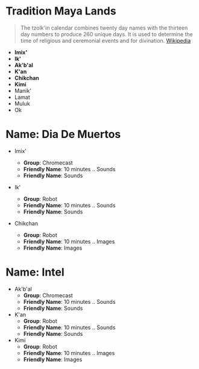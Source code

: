 # Tradition Maya Lands

> The tzolk'in calendar combines twenty day names with the thirteen day numbers to produce 260 unique days. It is used to determine the time of religious and ceremonial events and for divination. [Wikipedia](https://en.wikipedia.org/wiki/Maya_calendar)

- __Imix'__
- __Ik'__
- __Ak'b'al__
- __K'an__
- __Chikchan__
- __Kimi__
- Manik'
- Lamat
- Muluk
- Ok

# Name: Dia De Muertos

- Imix'
  - __Group__: Chromecast
  - __Friendly Name__: 10 minutes .. Sounds
  - __Friendly Name__: Sounds

- Ik'
  - __Group__: Robot
  - __Friendly Name__: 10 minutes .. Sounds
  - __Friendly Name__: Sounds

- Chikchan
  - __Group__: Robot
  - __Friendly Name__: 10 minutes .. Images
  - __Friendly Name__: Images

# Name: Intel

- Ak'b'al
  - __Group__: Chromecast
  - __Friendly Name__: 10 minutes .. Sounds
  - __Friendly Name__: Sounds
- K'an
  - __Group__: Robot
  - __Friendly Name__: 10 minutes .. Sounds
  - __Friendly Name__: Sounds
- Kimi
  - __Group__: Robot
  - __Friendly Name__: 10 minutes .. Images
  - __Friendly Name__: Images
